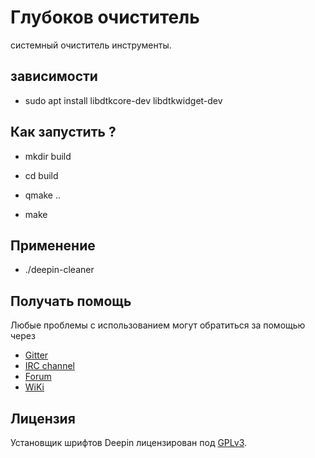 # Глубоков очиститель

системный очиститель инструменты.

## зависимости

* sudo apt install libdtkcore-dev libdtkwidget-dev

## Как запустить ?

* mkdir build

* cd build

* qmake ..

* make

## Применение

* ./deepin-cleaner

## Получать помощь

Любые проблемы с использованием могут обратиться за помощью через

* [Gitter](https://gitter.im/orgs/linuxdeepin/rooms)
* [IRC channel](https://webchat.freenode.net/?channels=deepin)
* [Forum](https://bbs.deepin.org)
* [WiKi](https://wiki.deepin.org/)

## Лицензия

Установщик шрифтов Deepin лицензирован под [GPLv3](ЛИЦЕНЗИЯ).
